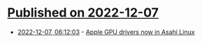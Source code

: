 # [Published on 2022-12-07](index.md)

* [2022-12-07, 06:12:03](https://news.ycombinator.com/item?id=33891197) - [Apple GPU drivers now in Asahi Linux](https://asahilinux.org/2022/12/gpu-drivers-now-in-asahi-linux/)
